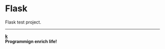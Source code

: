 # Flask
Flask test project.
_________________________
[__k__](https://www.ktianc.com  "ktianc")  
__Programmign enrich life!__

